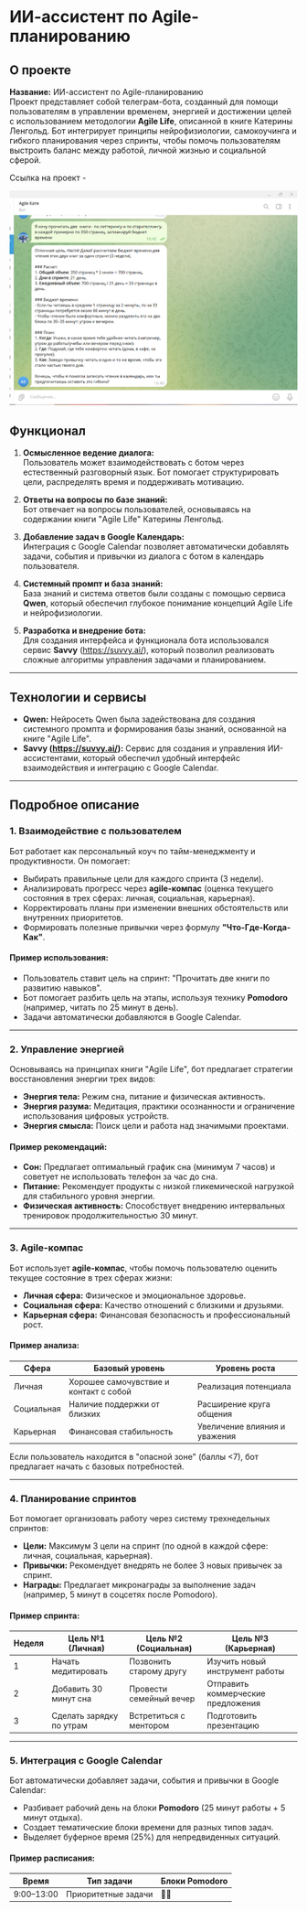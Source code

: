 # ИИ-ассистент по Agile-планированию

## О проекте
**Название:** ИИ-ассистент по Agile-планированию  
Проект представляет собой телеграм-бота, созданный для помощи пользователям в управлении временем, энергией и достижении целей с использованием методологии **Agile Life**, описанной в книге Катерины Ленгольд. Бот интегрирует принципы нейрофизиологии, самокоучинга и гибкого планирования через спринты, чтобы помочь пользователям выстроить баланс между работой, личной жизнью и социальной сферой.

Ссылка на проект - 

![Скриншот 1](https://github.com/MarthaWaves/aiassistant/blob/main/2025-04-27_16-42-06.png?raw=true)

## Функционал
1. **Осмысленное ведение диалога:**  
   Пользователь может взаимодействовать с ботом через естественный разговорный язык. Бот помогает структурировать цели, распределять время и поддерживать мотивацию.
   
2. **Ответы на вопросы по базе знаний:**  
   Бот отвечает на вопросы пользователей, основываясь на содержании книги "Agile Life" Катерины Ленгольд.

3. **Добавление задач в Google Календарь:**  
   Интеграция с Google Calendar позволяет автоматически добавлять задачи, события и привычки из диалога с ботом в календарь пользователя.

4. **Системный промпт и база знаний:**  
   База знаний и система ответов были созданы с помощью сервиса **Qwen**, который обеспечил глубокое понимание концепций Agile Life и нейрофизиологии.

5. **Разработка и внедрение бота:**  
   Для создания интерфейса и функционала бота использовался сервис **Savvy** (https://suvvy.ai/), который позволил реализовать сложные алгоритмы управления задачами и планированием.

---

## Технологии и сервисы
- **Qwen:** Нейросеть Qwen была задействована для создания системного промпта и формирования базы знаний, основанной на книге "Agile Life".
- **Savvy (https://suvvy.ai/):** Сервис для создания и управления ИИ-ассистентами, который обеспечил удобный интерфейс взаимодействия и интеграцию с Google Calendar.

---

## Подробное описание

### 1. Взаимодействие с пользователем
Бот работает как персональный коуч по тайм-менеджменту и продуктивности. Он помогает:
- Выбирать правильные цели для каждого спринта (3 недели).
- Анализировать прогресс через **agile-компас** (оценка текущего состояния в трех сферах: личная, социальная, карьерная).
- Корректировать планы при изменении внешних обстоятельств или внутренних приоритетов.
- Формировать полезные привычки через формулу **"Что-Где-Когда-Как"**.

#### Пример использования:
- Пользователь ставит цель на спринт: "Прочитать две книги по развитию навыков".
- Бот помогает разбить цель на этапы, используя технику **Pomodoro** (например, читать по 25 минут в день).
- Задачи автоматически добавляются в Google Calendar.

---

### 2. Управление энергией
Основываясь на принципах книги "Agile Life", бот предлагает стратегии восстановления энергии трех видов:
- **Энергия тела:** Режим сна, питание и физическая активность.
- **Энергия разума:** Медитация, практики осознанности и ограничение использования цифровых устройств.
- **Энергия смысла:** Поиск цели и работа над значимыми проектами.

#### Пример рекомендаций:
- **Сон:** Предлагает оптимальный график сна (минимум 7 часов) и советует не использовать телефон за час до сна.
- **Питание:** Рекомендует продукты с низкой гликемической нагрузкой для стабильного уровня энергии.
- **Физическая активность:** Способствует внедрению интервальных тренировок продолжительностью 30 минут.

---

### 3. Agile-компас
Бот использует **agile-компас**, чтобы помочь пользователю оценить текущее состояние в трех сферах жизни:
- **Личная сфера:** Физическое и эмоциональное здоровье.
- **Социальная сфера:** Качество отношений с близкими и друзьями.
- **Карьерная сфера:** Финансовая безопасность и профессиональный рост.

#### Пример анализа:
| Сфера          | Базовый уровень                        | Уровень роста                |
|----------------|----------------------------------------|------------------------------|
| Личная         | Хорошее самочувствие и контакт с собой | Реализация потенциала        |
| Социальная     | Наличие поддержки от близких           | Расширение круга общения     |
| Карьерная      | Финансовая стабильность                | Увеличение влияния и уважения|

Если пользователь находится в "опасной зоне" (баллы <7), бот предлагает начать с базовых потребностей.

---

### 4. Планирование спринтов
Бот помогает организовать работу через систему трехнедельных спринтов:
- **Цели:** Максимум 3 цели на спринт (по одной в каждой сфере: личная, социальная, карьерная).
- **Привычки:** Рекомендует внедрять не более 3 новых привычек за спринт.
- **Награды:** Предлагает микронаграды за выполнение задач (например, 5 минут в соцсетях после Pomodoro).

#### Пример спринта:
| Неделя | Цель №1 (Личная)              | Цель №2 (Социальная)       | Цель №3 (Карьерная)                |
|--------|-------------------------------|----------------------------|------------------------------------|
| 1      | Начать медитировать           | Позвонить старому другу    | Изучить новый инструмент работы    |
| 2      | Добавить 30 минут сна         | Провести семейный вечер    | Отправить коммерческие предложения |
| 3      | Сделать зарядку по утрам      | Встретиться с ментором     | Подготовить презентацию            |

---

### 5. Интеграция с Google Calendar
Бот автоматически добавляет задачи, события и привычки в Google Calendar:
- Разбивает рабочий день на блоки **Pomodoro** (25 минут работы + 5 минут отдыха).
- Создает тематические блоки времени для разных типов задач.
- Выделяет буферное время (25%) для непредвиденных ситуаций.

#### Пример расписания:
| Время       | Тип задачи              | Блоки Pomodoro |
|-------------|-------------------------|----------------|
| 9:00–13:00  | Приоритетные задачи     | 🍅🍅          |

